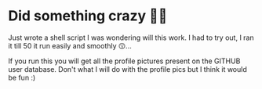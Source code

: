 # Did something crazy 🤪😂

Just wrote a shell script I was wondering will this work. I had to try out, I ran it till 50 it run easily and smoothly 😗...

If you run this you will get all the profile pictures present on the GITHUB user database.
Don't what I will do with the profile pics but I think it would be fun :)
